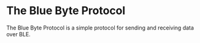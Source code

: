 # The Blue Byte Protocol
The Blue Byte Protocol is a simple protocol for sending and receiving data over BLE.

